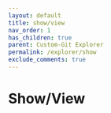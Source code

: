 ```yaml
---
layout: default
title: show/view
nav_order: 1
has_children: true
parent: Custom-Git Explorer
permalink: /explorer/show
exclude_comments: true
---
```


# Show/View
